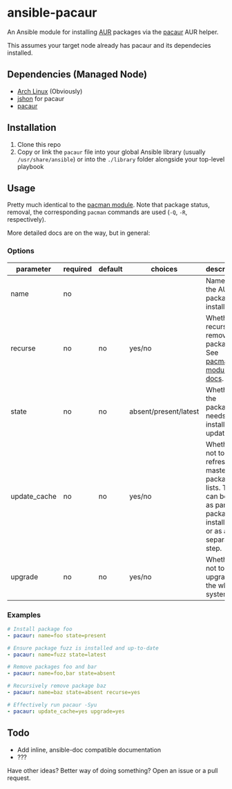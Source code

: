 # ansible-pacaur

An Ansible module for installing [AUR](https://aur.archlinux.org/) packages via the [pacaur][pacaur] AUR helper.

This assumes your target node already has pacaur and its dependecies installed.

## Dependencies (Managed Node)

* [Arch Linux](https://www.archlinux.org/) (Obviously)
* [jshon](https://www.archlinux.org/packages/community/x86_64/jshon/) for pacaur
* [pacaur][pacaur]

## Installation

1. Clone this repo
2. Copy or link the `pacaur` file into your global Ansible library (usually `/usr/share/ansible`) or into the `./library` folder alongside your top-level playbook

## Usage

Pretty much identical to the [pacman module][pacman-mod]. Note that package status, removal, the corresponding `pacman` commands are used (`-Q`, `-R`, respectively).

More detailed docs are on the way, but in general:

### Options

| parameter    | required  | default | choices               | description                         |
|--------------|-----------|---------|-----------------------|-------------------------------------|
| name         | no        |         |                       | Name of the AUR package to install. |
| recurse      | no        | no      | yes/no                | Whether to recursively remove packages. See [pacman module docs][pacman-mod]. |
| state        | no        | no      | absent/present/latest | Whether the package needs to be installed or updated. |
| update_cache | no        | no      | yes/no                | Whether or not to refresh the master package lists. This can be run as part of a package installation or as a separate step. |
| upgrade      | no        | no      | yes/no                | Whether or not to upgrade the whole systemd. |

### Examples

```yaml
# Install package foo
- pacaur: name=foo state=present

# Ensure package fuzz is installed and up-to-date
- pacaur: name=fuzz state=latest

# Remove packages foo and bar
- pacaur: name=foo,bar state=absent

# Recursively remove package baz
- pacaur: name=baz state=absent recurse=yes

# Effectively run pacaur -Syu
- pacaur: update_cache=yes upgrade=yes
```

## Todo

* Add inline, ansible-doc compatible documentation
* ???

Have other ideas? Better way of doing something? Open an issue or a pull request.

[pacaur]: https://github.com/rmarquis/pacaur
[pacman-mod]: http://docs.ansible.com/pacman_module.html
